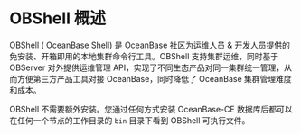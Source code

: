 # OBShell 概述

OBShell ( OceanBase Shell) 是 OceanBase 社区为运维人员 & 开发人员提供的免安装、开箱即用的本地集群命令行工具。OBShell 支持集群运维，同时基于 OBServer 对外提供运维管理 API，实现了不同生态产品对同一集群统一管理，从而方便第三方产品工具对接 OceanBase，同时降低了 OceanBase 集群管理难度和成本。

OBShell 不需要额外安装。您通过任何方式安装 OceanBase-CE 数据库后都可以在任何一个节点的工作目录的 `bin` 目录下看到 OBShell 可执行文件。
